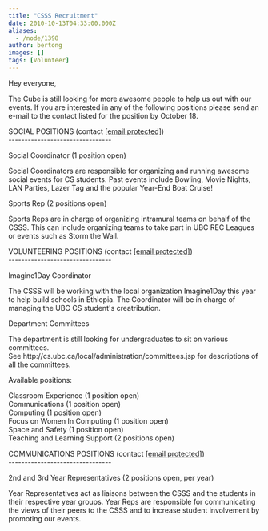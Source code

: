 ```yaml
---
title: "CSSS Recruitment"
date: 2010-10-13T04:33:00.000Z
aliases:
  - /node/1398
author: bertong
images: []
tags: [Volunteer]
---
```


<div class="field field-name-body field-type-text-with-summary field-label-hidden"><div class="field-items"><div class="field-item even"><p>Hey everyone,</p>
<p>The Cube is still looking for more awesome people to help us out with our events. If you are interested in any of the following positions please send an e-mail to the contact listed for the position by October 18.</p>
<p>SOCIAL POSITIONS (contact <a href="/cdn-cgi/l/email-protection" class="__cf_email__" data-cfemail="f7818784b7839f9294829592d99496">[email&#xA0;protected]</a>)<br>
--------------------------------</p>
<p>Social Coordinator (1 position open)</p>
<p>Social Coordinators are responsible for organizing and running awesome social events for CS students. Past events include Bowling, Movie Nights, LAN Parties, Lazer Tag and the popular Year-End Boat Cruise!</p>
<p>Sports Rep (2 positions open)</p>
<p>Sports Reps are in charge of organizing intramural teams on behalf of the CSSS. This can include organizing teams to take part in UBC REC Leagues or events such as Storm the Wall.</p>
<p>VOLUNTEERING POSITIONS (contact <a href="/cdn-cgi/l/email-protection" class="__cf_email__" data-cfemail="afd9dfd9efdbc7caccdacdca81ccce">[email&#xA0;protected]</a>)<br>
--------------------------------</p>
<p>Imagine1Day Coordinator</p>
<p>The CSSS will be working with the local organization Imagine1Day this year to help build schools in Ethiopia. The Coordinator will be in charge of managing the UBC CS student&apos;s creatribution. </p>
<p>Department Committees</p>
<p>The department is still looking for undergraduates to sit on various committees.<br>
See http://cs.ubc.ca/local/administration/committees.jsp for descriptions of all the committees.</p>
<p>Available positions:</p>
<p>Classroom Experience (1 position open)<br>
Communications (1 position open)<br>
Computing  (1 position open)<br>
Focus on Women In Computing (1 position open)<br>
Space and Safety (1 position open)<br>
Teaching and Learning Support (2 positions open)</p>
<p>COMMUNICATIONS POSITIONS (contact <a href="/cdn-cgi/l/email-protection" class="__cf_email__" data-cfemail="097f796a497d616c6a7c6b6c276a68">[email&#xA0;protected]</a>)<br>
--------------------------------</p>
<p>2nd and 3rd Year Representatives (2 positions open, per year)</p>
<p>Year Representatives act as liaisons between the CSSS and the students in their respective year groups. Year Reps are responsible for communicating the views of their peers to the CSSS and to increase student involvement by promoting our events.</p>
</div></div></div>    <footer>
          </footer>
